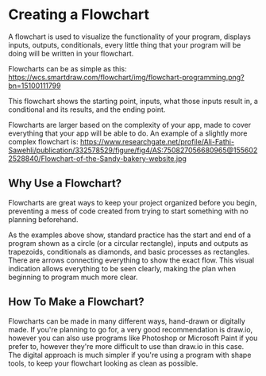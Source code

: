 # Creating a Flowchart

A flowchart is used to visualize the functionality of your program, displays inputs, outputs, conditionals, every little thing that your program will be doing will be written in your flowchart.

Flowcharts can be as simple as this:
https://wcs.smartdraw.com/flowchart/img/flowchart-programming.png?bn=15100111799

This flowchart shows the starting point, inputs, what those inputs result in, a conditional and its results, and the ending point.

Flowcharts are larger based on the complexity of your app, made to cover everything that your app will be able to do. An example of a slightly more complex flowchart is:
https://www.researchgate.net/profile/Ali-Fathi-Sawehli/publication/332578529/figure/fig4/AS:750827056680965@1556022528840/Flowchart-of-the-Sandy-bakery-website.jpg

## Why Use a Flowchart?

Flowcharts are great ways to keep your project organized before you begin, preventing a mess of code created from trying to start something with no planning beforehand.

As the examples above show, standard practice has the start and end of a program shown as a circle (or a circular rectangle), inputs and outputs as trapezoids, conditionals as diamonds, and basic processes as rectangles. There are arrows connecting everything to show the exact flow. This visual indication allows everything to be seen clearly, making the plan when beginning to program much more clear.

## How To Make a Flowchart?

Flowcharts can be made in many different ways, hand-drawn or digitally made. If you're planning to go for, a very good recommendation is draw.io, however you can also use programs like Photoshop or Microsoft Paint if you prefer to, however they're more difficult to use than draw.io in this case. The digital approach is much simpler if you're using a program with shape tools, to keep your flowchart looking as clean as possible.
